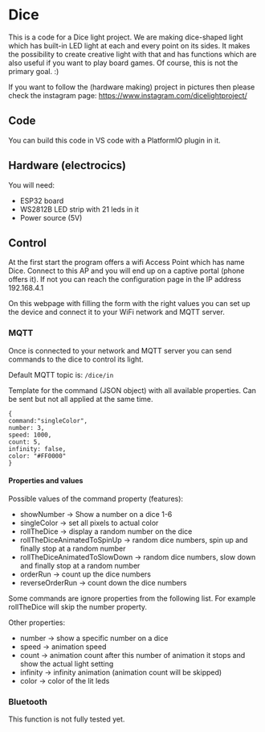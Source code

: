 # Dice

This is a code for a Dice light project. We are making dice-shaped light which has built-in LED light at each and every point on its sides. It makes the possibility to create creative light with that and has functions which are also useful if you want to play board games. Of course, this is not the primary goal. :)

If you want to follow the (hardware making) project in pictures then please check the instagram page: https://www.instagram.com/dicelightproject/

## Code

You can build this code in VS code with a PlatformIO plugin in it.

## Hardware (electrocics)

You will need:
 - ESP32 board
 - WS2812B LED strip with 21 leds in it
 - Power source (5V)
 
 ## Control
 
At the first start the program offers a wifi Access Point which has name Dice. Connect to this AP and you will end up on a captive portal (phone offers it). If not you can reach the configuration page in the IP address 192.168.4.1

On this webpage with filling the form with the right values you can set up the device and connect it to your WiFi network and MQTT server.

### MQTT

Once is connected to your network and MQTT server you can send commands to the dice to control its light.

Default MQTT topic is: ```/dice/in```

Template for the command (JSON object) with all available properties. Can be sent but not all applied at the same time.

```
{
command:"singleColor",
number: 3,
speed: 1000,
count: 5,
infinity: false,
color: "#FF0000"
}
```

#### Properties and values

Possible values of the command property (features):

- showNumber -> Show a number on a dice 1-6
- singleColor -> set all pixels to actual color
- rollTheDice -> display a random number on the dice
- rollTheDiceAnimatedToSpinUp -> random dice numbers, spin up and finally stop at a random number
- rollTheDiceAnimatedToSlowDown -> random dice numbers, slow down and finally stop at a random number
- orderRun -> count up the dice numbers
- reverseOrderRun -> count down the dice numbers

Some commands are ignore properties from the following list. For example rollTheDice will skip the number property.

Other properties:

 - number -> show a specific number on a dice
 - speed -> animation speed
 - count -> animation count after this number of animation it stops and show the actual light setting
 - infinity -> infinity animation (animation count will be skipped)
 - color -> color of the lit leds


### Bluetooth

This function is not fully tested yet.
